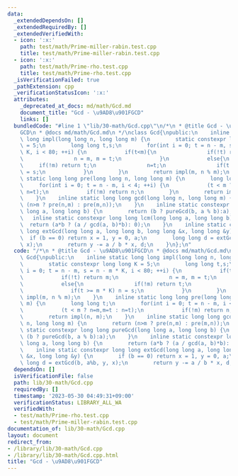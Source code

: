 ```yaml
---
data:
  _extendedDependsOn: []
  _extendedRequiredBy: []
  _extendedVerifiedWith:
  - icon: ':x:'
    path: test/math/Prime-miller-rabin.test.cpp
    title: test/math/Prime-miller-rabin.test.cpp
  - icon: ':x:'
    path: test/math/Prime-rho.test.cpp
    title: test/math/Prime-rho.test.cpp
  _isVerificationFailed: true
  _pathExtension: cpp
  _verificationStatusIcon: ':x:'
  attributes:
    _deprecated_at_docs: md/math/Gcd.md
    document_title: "Gcd - \u9AD8\u901FGCD"
    links: []
  bundledCode: "#line 1 \"lib/30-math/Gcd.cpp\"\n/*\n * @title Gcd - \u9AD8\u901F\
    GCD\n * @docs md/math/Gcd.md\n */\nclass Gcd{\npublic:\n    inline static long\
    \ long impl(long long n, long long m) {\n        static constexpr long long K\
    \ = 5;\n        long long t,s;\n        for(int i = 0; t = n - m, s = n - m *\
    \ K, i < 80; ++i) {\n            if(t<m){\n                if(!t) return m;\n\
    \                n = m, m = t;\n            }\n            else{\n           \
    \     if(!m) return t;\n                n=t;\n                if(t >= m * K) n\
    \ = s;\n            }\n        }\n        return impl(m, n % m);\n    }\n    inline\
    \ static long long pre(long long n, long long m) {\n        long long t;\n   \
    \     for(int i = 0; t = n - m, i < 4; ++i) {\n            (t < m ? n=m,m=t :\
    \ n=t);\n            if(!m) return n;\n        }\n        return impl(n, m);\n\
    \    }\n    inline static long long gcd(long long n, long long m) {\n        return\
    \ (n>m ? pre(n,m) : pre(m,n));\n    }\n    inline static constexpr long long pureGcd(long\
    \ long a, long long b) {\n        return (b ? pureGcd(b, a % b):a);\n    }\n \
    \   inline static constexpr long long lcm(long long a, long long b) {\n      \
    \  return (a*b ? (a / gcd(a, b)*b): 0);\n    }\n    inline static constexpr long\
    \ long extGcd(long long a, long long b, long long &x, long long &y) {\n      \
    \  if (b == 0) return x = 1, y = 0, a;\n        long long d = extGcd(b, a%b, y,\
    \ x);\n        return y -= a / b * x, d;\n    }\n};\n"
  code: "/*\n * @title Gcd - \u9AD8\u901FGCD\n * @docs md/math/Gcd.md\n */\nclass\
    \ Gcd{\npublic:\n    inline static long long impl(long long n, long long m) {\n\
    \        static constexpr long long K = 5;\n        long long t,s;\n        for(int\
    \ i = 0; t = n - m, s = n - m * K, i < 80; ++i) {\n            if(t<m){\n    \
    \            if(!t) return m;\n                n = m, m = t;\n            }\n\
    \            else{\n                if(!m) return t;\n                n=t;\n \
    \               if(t >= m * K) n = s;\n            }\n        }\n        return\
    \ impl(m, n % m);\n    }\n    inline static long long pre(long long n, long long\
    \ m) {\n        long long t;\n        for(int i = 0; t = n - m, i < 4; ++i) {\n\
    \            (t < m ? n=m,m=t : n=t);\n            if(!m) return n;\n        }\n\
    \        return impl(n, m);\n    }\n    inline static long long gcd(long long\
    \ n, long long m) {\n        return (n>m ? pre(n,m) : pre(m,n));\n    }\n    inline\
    \ static constexpr long long pureGcd(long long a, long long b) {\n        return\
    \ (b ? pureGcd(b, a % b):a);\n    }\n    inline static constexpr long long lcm(long\
    \ long a, long long b) {\n        return (a*b ? (a / gcd(a, b)*b): 0);\n    }\n\
    \    inline static constexpr long long extGcd(long long a, long long b, long long\
    \ &x, long long &y) {\n        if (b == 0) return x = 1, y = 0, a;\n        long\
    \ long d = extGcd(b, a%b, y, x);\n        return y -= a / b * x, d;\n    }\n};\n"
  dependsOn: []
  isVerificationFile: false
  path: lib/30-math/Gcd.cpp
  requiredBy: []
  timestamp: '2023-05-30 04:49:31+09:00'
  verificationStatus: LIBRARY_ALL_WA
  verifiedWith:
  - test/math/Prime-rho.test.cpp
  - test/math/Prime-miller-rabin.test.cpp
documentation_of: lib/30-math/Gcd.cpp
layout: document
redirect_from:
- /library/lib/30-math/Gcd.cpp
- /library/lib/30-math/Gcd.cpp.html
title: "Gcd - \u9AD8\u901FGCD"
---
```

